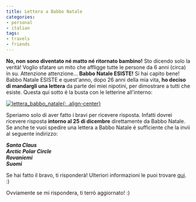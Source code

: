 ```yaml
---
title: Lettera a Babbo Natale
categories:
- personal
- italian
tags:
- travels
- friends
---
```

**No, non sono diventato né matto né ritornato bambino!** Sto dicendo solo la verità! Voglio sfatare un mito che affligge tutte le persone da 6 anni (circa) in su. Attenzione attenzione... **Babbo Natale ESISTE!** Si hai capito bene! Babbo Natale ESISTE e quest'anno, dopo 26 anni della mia vita, **ho deciso di mandargli una lettera** da parte dei miei nipotini, per dimostrare a tutti che esiste. Questa qui sotto é la busta con le letterine all'interno:

[![lettera_babbo_natale]({{site.url}}/images/lettera_babbo_natale.jpg){: .align-center}]({{site.url}}/images/lettera_babbo_natale.jpg)

Speriamo solo di aver fatto i bravi per ricevere risposta. Infatti dovrei
ricevere risposta **intorno al 25 di dicembre** direttamente da Babbo Natale.
Se anche te vuoi spedire una lettera a Babbo Natale é sufficiente che la invii
al seguente indirizzo:

_**Santa Claus  
Arctic Polar Circle  
Rovaniemi  
Suomi**_

Se hai fatto il bravo, ti risponderà! Ulteriori informazioni le puoi trovare
[qui](http://www.posti.fi/postimerkkikeskus/jpp/en_kirjeet.htm). :)

Ovviamente se mi rispondera, ti terrò aggiornato! :)

